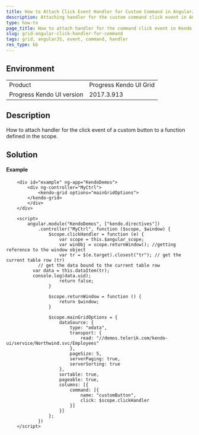 ```yaml
---
title: How to Attach Click Event Handler for Custom Command in AngularJS Grid
description: Attaching handler for the custom command click event in AngularJS 
type: how-to
page_title: How to attach handler for the command click event in Kendo UI Grid in AngularJS
slug: grid-angular-click-handler-for-command
tags: grid, angularJS, event, command, handler
res_type: kb
---
```


## Environment

<table>
 <tr>
  <td>Product</td>
  <td>Progress Kendo UI Grid</td>
 </tr>
 <tr>
  <td>Progress Kendo UI version</td>
  <td>2017.3.913</td>
 </tr>
</table>

## Description

How to attach handler for the click event of a custom button to a function defined in the scope.

## Solution

#### Example

```
	<div id="example" ng-app="KendoDemos">
		<div ng-controller="MyCtrl">
			<kendo-grid options="mainGridOptions">            
        </kendo-grid>
		</div>
	</div>

	<script>
		angular.module("KendoDemos", ["kendo.directives"])
			.controller("MyCtrl", function ($scope, $window) {			
				$scope.clickHandler = function (e) {
					var scope = this.$angular_scope;
					var winObj = scope.returnWindow(); //getting reference to the window object
					var tr = $(e.target).closest("tr"); // get the current table row (tr)
            // get the data bound to the current table row
          var data = this.dataItem(tr);
          console.log(data.uid);
					return false;
				}
				
				$scope.returnWindow = function () {
					return $window;
				}

				$scope.mainGridOptions = {
					dataSource: {
						type: "odata",
						transport: {
							read: "//demos.telerik.com/kendo-ui/service/Northwind.svc/Employees"
						},
						pageSize: 5,
						serverPaging: true,
						serverSorting: true
					},
					sortable: true,
					pageable: true,
					columns: [{
						command: [{
							name: "customButton",
							click: $scope.clickHandler
						}]
					}]
				};
			})
	</script>  
```
